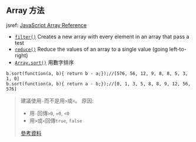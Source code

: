
## Array 方法

jsref: [JavaScript Array Reference](https://www.w3schools.com/jsref/jsref_obj_array.asp)
- [`filter()`](https://www.w3schools.com/jsref/jsref_filter.asp) Creates a new array with every element in an array that pass a test
- [`reduce()`](https://www.w3schools.com/jsref/jsref_reduce.asp) Reduce the values of an array to a single value (going left-to-right)
- [`Array.sort()`](https://www.w3schools.com/jsref/jsref_sort.asp) 用數字排序
```javascript=
b.sort(function(a, b){ return b - a;});//[576, 56, 12, 9, 8, 8, 5, 3, 1, 0]
b.sort(function(a, b){ return a - b;});//[0, 1, 3, 5, 8, 8, 9, 12, 56, 576]
```
> 建議使用`-`而不是用`>`或`<`。
> 原因:
> - 用`-`回傳`>0`, `=0`, `<0`
> - 用`>`或`<`回傳`true`, `false`
>
>[參考資料](http://stackoverflow.com/questions/1063007/how-to-sort-an-array-of-integers-correctly)
